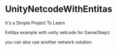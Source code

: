 # UnityNetcodeWithEntitas

It's a Simple Project To Learn

Entitas example with unity netcode for GameObejct

you can also use another network solution.

